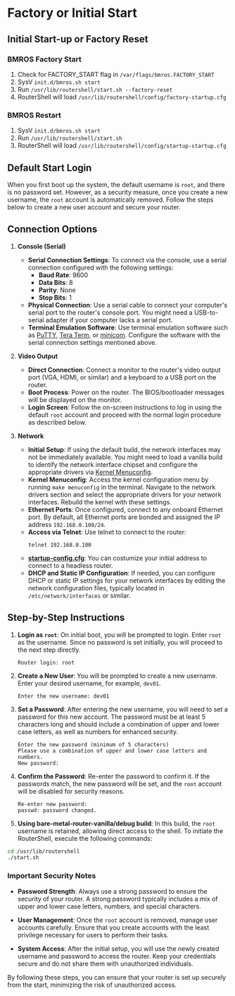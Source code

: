 # Factory or Initial Start

## Initial Start-up or Factory Reset

### BMROS Factory Start

1. Check for FACTORY_START flag in `/var/flags/bmros.FACTORY_START`
2. SysV `init.d/bmros.sh start`
3. Run `/usr/lib/routershell/start.sh --factory-reset`
4. RouterShell will load `/usr/lib/routershell/config/factory-startup.cfg`

### BMROS Restart

1. SysV `init.d/bmros.sh start`
2. Run `/usr/lib/routershell/start.sh`
3. RouterShell will load `/usr/lib/routershell/config/startup-startup.cfg`


## Default Start Login

When you first boot up the system, the default username is `root`, and there is no password set. However, as a security measure, once you create a new username, the `root` account is automatically removed. Follow the steps below to create a new user account and secure your router.

## Connection Options

1. **Console (Serial)**
   - **Serial Connection Settings**: To connect via the console, use a serial connection configured with the following settings:
     - **Baud Rate**: 9600
     - **Data Bits**: 8
     - **Parity**: None
     - **Stop Bits**: 1
   - **Physical Connection**: Use a serial cable to connect your computer's serial port to the router's console port. You might need a USB-to-serial adapter if your computer lacks a serial port.
   - **Terminal Emulation Software**: Use terminal emulation software such as [PuTTY](https://www.chiark.greenend.org.uk/~sgtatham/putty/latest.html), [Tera Term](https://ttssh2.osdn.jp/index.html.en), or [minicom](https://help.ubuntu.com/community/Minicom). Configure the software with the serial connection settings mentioned above.

2. **Video Output**
   - **Direct Connection**: Connect a monitor to the router's video output port (VGA, HDMI, or similar) and a keyboard to a USB port on the router.
   - **Boot Process**: Power on the router. The BIOS/bootloader messages will be displayed on the monitor.
   - **Login Screen**: Follow the on-screen instructions to log in using the default `root` account and proceed with the normal login procedure as described below.

3. **Network**
   - **Initial Setup**: If using the default build, the network interfaces may not be immediately available. You might need to load a vanilla build to identify the network interface chipset and configure the appropriate drivers via [Kernel Menuconfig](kernel.md).
   - **Kernel Menuconfig**: Access the kernel configuration menu by running `make menuconfig` in the terminal. Navigate to the network drivers section and select the appropriate drivers for your network interfaces. Rebuild the kernel with these settings.
   - **Ethernet Ports**: Once configured, connect to any onboard Ethernet port. By default, all Ethernet ports are bonded and assigned the IP address `192.168.0.100/24`.
   - **Access via Telnet**: Use telnet to connect to the router:
     ```shell
     telnet 192.168.0.100
     ```
   - [**startup-config.cfg**](../yocto-meta-layers/meta-bare-metal-router/recipes-core/router-shell/files/startup-config.cfg): You can costumize your initial address to connect to a headless router.
   - **DHCP and Static IP Configuration**: If needed, you can configure DHCP or static IP settings for your network interfaces by editing the network configuration files, typically located in `/etc/network/interfaces` or similar.

## Step-by-Step Instructions

1. **Login as `root`**: On initial boot, you will be prompted to login. Enter `root` as the username. Since no password is set initially, you will proceed to the next step directly.
   
   ```
   Router login: root
   ```

2. **Create a New User**: You will be prompted to create a new username. Enter your desired username, for example, `dev01`.

   ```shell
   Enter the new username: dev01
   ```

3. **Set a Password**: After entering the new username, you will need to set a password for this new account. The password must be at least 5 characters long and should include a combination of upper and lower case letters, as well as numbers for enhanced security.

   ```shell
   Enter the new password (minimum of 5 characters)
   Please use a combination of upper and lower case letters and numbers.
   New password:
   ```

4. **Confirm the Password**: Re-enter the password to confirm it. If the passwords match, the new password will be set, and the `root` account will be disabled for security reasons.

   ```shell
   Re-enter new password: 
   passwd: password changed.
   ```

5. **Using bare-metal-router-vanilla/debug build**: In this build, the `root` username is retained, allowing direct access to the shell. To initiate the RouterShell, execute the following commands:

```bash
cd /usr/lib/routershell
./start.sh
```

### Important Security Notes

- **Password Strength**: Always use a strong password to ensure the security of your router. A strong password typically includes a mix of upper and lower case letters, numbers, and special characters.
  
- **User Management**: Once the `root` account is removed, manage user accounts carefully. Ensure that you create accounts with the least privilege necessary for users to perform their tasks.

- **System Access**: After the initial setup, you will use the newly created username and password to access the router. Keep your credentials secure and do not share them with unauthorized individuals.

By following these steps, you can ensure that your router is set up securely from the start, minimizing the risk of unauthorized access.